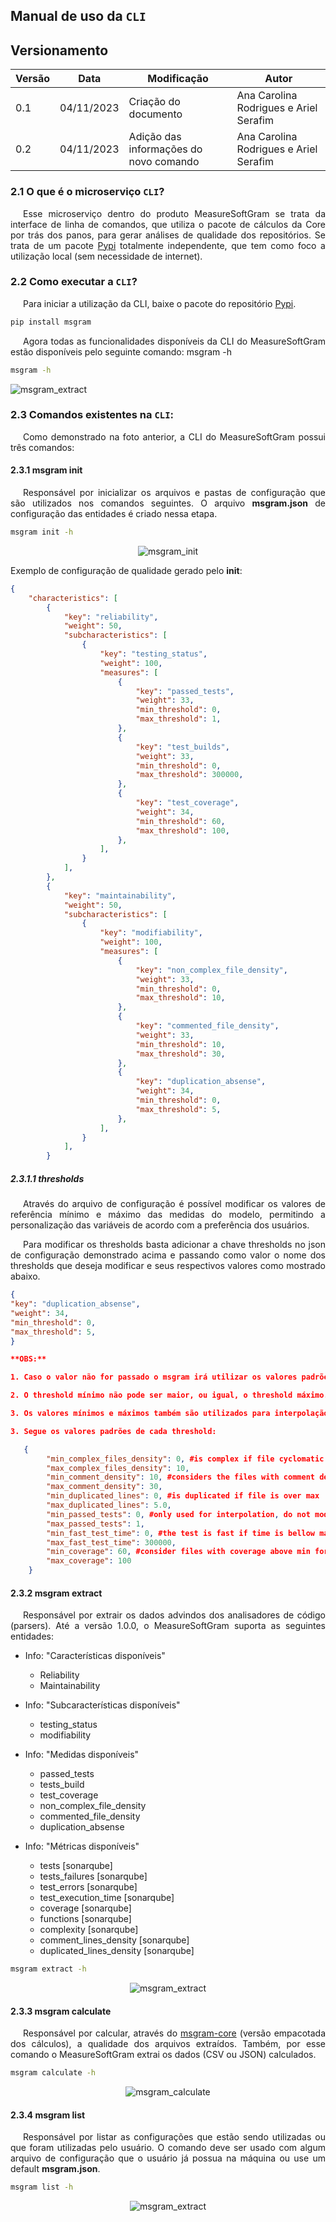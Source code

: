 ## Manual de uso da `CLI`


## Versionamento

| Versão | Data | Modificação | Autor |
|--|--|--|--|
|0.1| 04/11/2023 | Criação do documento | Ana Carolina Rodrigues e Ariel Serafim |
|0.2| 04/11/2023 | Adição das informações do novo comando | Ana Carolina Rodrigues e Ariel Serafim |

### 2.1 O que é o microserviço `CLI`?

<p align="justify" style="text-indent: 20px">
    Esse microserviço dentro do produto MeasureSoftGram se trata da interface de linha de comandos, que utiliza o pacote de cálculos da Core por trás dos panos, para gerar análises de qualidade dos repositórios. Se trata de um pacote <a href="https://pypi.org/project/msgram/">Pypi</a> totalmente independente, que tem como foco a utilização local (sem necessidade de internet).
</p>

### 2.2 Como executar a `CLI`?

<p align="justify" style="text-indent: 20px">
    Para iniciar a utilização da CLI, baixe o pacote do repositório <a href="https://pypi.org/project/msgram/">Pypi</a>.
</p>

```sh
pip install msgram
```

<p align="justify" style="text-indent: 20px">
    Agora todas as funcionalidades disponíveis da CLI do MeasureSoftGram estão disponíveis pelo seguinte comando: msgram -h
</p>

```sh
msgram -h
```

![msgram_extract](../assets/images/cli.jpg)

### 2.3 Comandos existentes na `CLI`:

<p align="justify" style="text-indent: 20px">
    Como demonstrado na foto anterior, a CLI do MeasureSoftGram possui três comandos:
</p>

#### 2.3.1 msgram init

<p align="justify" style="text-indent: 20px">
    Responsável por inicializar os arquivos e pastas de configuração que são utilizados nos comandos seguintes. O arquivo <b>msgram.json</b> de configuração das entidades é criado nessa etapa.
</p>

```sh
msgram init -h
```

<center>

![msgram_init](../assets/images/msgram_init.png)

</center>

Exemplo de configuração de qualidade gerado pelo <b>init</b>:

```json
{
    "characteristics": [
        {
            "key": "reliability",
            "weight": 50,
            "subcharacteristics": [
                {
                    "key": "testing_status",
                    "weight": 100,
                    "measures": [
                        {
                            "key": "passed_tests",
                            "weight": 33,
                            "min_threshold": 0,
                            "max_threshold": 1,
                        },
                        {
                            "key": "test_builds",
                            "weight": 33,
                            "min_threshold": 0,
                            "max_threshold": 300000,
                        },
                        {
                            "key": "test_coverage",
                            "weight": 34,
                            "min_threshold": 60,
                            "max_threshold": 100,
                        },
                    ],
                }
            ],
        },
        {
            "key": "maintainability",
            "weight": 50,
            "subcharacteristics": [
                {
                    "key": "modifiability",
                    "weight": 100,
                    "measures": [
                        {
                            "key": "non_complex_file_density",
                            "weight": 33,
                            "min_threshold": 0,
                            "max_threshold": 10,
                        },
                        {
                            "key": "commented_file_density",
                            "weight": 33,
                            "min_threshold": 10,
                            "max_threshold": 30,
                        },
                        {
                            "key": "duplication_absense",
                            "weight": 34,
                            "min_threshold": 0,
                            "max_threshold": 5,
                        },
                    ],
                }
            ],
        }
```

##### 2.3.1.1 thresholds

<p align="justify" style="text-indent: 20px">
    Através do arquivo de configuração é possível modificar os valores de referência mínimo e máximo das medidas do modelo, permitindo a personalização das variáveis de acordo com a preferência dos usuários.
</p>
<p align="justify" style="text-indent: 20px">
    Para modificar os thresholds basta adicionar a chave thresholds no json de configuração demonstrado acima e passando como valor o nome dos thresholds que deseja modificar e seus respectivos valores como mostrado abaixo.
</p>

``` json
{
"key": "duplication_absense",
"weight": 34,
"min_threshold": 0,
"max_threshold": 5,
}
```

```` json
**OBS:**

1. Caso o valor não for passado o msgram irá utilizar os valores padrões.

2. O threshold mínimo não pode ser maior, ou igual, o threshold máximo.

3. Os valores mínimos e máximos também são utilizados para interpolação, portanto alguns são limitados entre 0 e 100 e outros são fixos.

3. Segue os valores padrões de cada threshold:
````

```json
   {
        "min_complex_files_density": 0, #is complex if file cyclomatic complexity divided by number of functions is greater than max
        "max_complex_files_density": 10,
        "min_comment_density": 10, #considers the files with comment density between min and max for the measure
        "max_comment_density": 30,
        "min_duplicated_lines": 0, #is duplicated if file is over max
        "max_duplicated_lines": 5.0,
        "min_passed_tests": 0, #only used for interpolation, do not modify
        "max_passed_tests": 1,
        "min_fast_test_time": 0, #the test is fast if time is bellow max
        "max_fast_test_time": 300000,
        "min_coverage": 60, #consider files with coverage above min for the measure
        "max_coverage": 100
    }
```

#### 2.3.2 msgram extract

<p align="justify" style="text-indent: 20px">
    Responsável por extrair os dados advindos dos analisadores de código (parsers). Até a versão 1.0.0, o MeasureSoftGram suporta as seguintes entidades:
</p>

- Info: "Características disponíveis"

    - Reliability
    - Maintainability

- Info: "Subcaracterísticas disponíveis"

    - testing_status
    - modifiability

- Info: "Medidas disponíveis" 

    - passed_tests 
    - tests_build 
    - test_coverage 
    - non_complex_file_density 
    - commented_file_density 
    - duplication_absense

- Info: "Métricas disponíveis" 

    - tests [sonarqube] 
    - tests_failures [sonarqube] 
    - test_errors [sonarqube] 
    - test_execution_time [sonarqube] 
    - coverage [sonarqube] 
    - functions [sonarqube] 
    - complexity [sonarqube] 
    - comment_lines_density [sonarqube] 
    - duplicated_lines_density [sonarqube]

```sh
msgram extract -h
```

<center>

![msgram_extract](../assets/images/msgram_extract.png)

</center>

#### 2.3.3 msgram calculate

<p align="justify" style="text-indent: 20px">
    Responsável por calcular, através do <a href="https://pypi.org/project/msgram-core/">msgram-core</a> (versão empacotada dos cálculos), a qualidade dos arquivos extraídos. Também, por esse comando o MeasureSoftGram extrai os dados (CSV ou JSON) calculados.
</p>

```sh
msgram calculate -h
```

<center>

![msgram_calculate](../assets/images/msgram_calculate.png)

</center>

#### 2.3.4 msgram list

<p align="justify" style="text-indent: 20px">
    Responsável por listar as configurações que estão sendo utilizadas ou que foram utilizadas pelo usuário. O comando deve ser usado com algum arquivo de configuração que o usuário já possua na máquina ou use um default <b>msgram.json</b>.
</p>

```sh
msgram list -h
```

<center>

![msgram_extract](../assets/images/msgram_list.jpg)

</center>